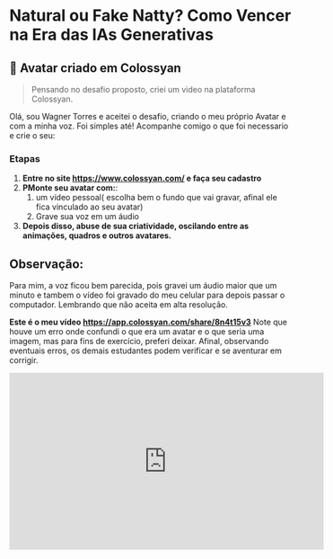 # Natural ou Fake Natty? Como Vencer na Era das IAs Generativas

## 🚀 Avatar criado em Colossyan

> Pensando no desafio proposto, criei um video na plataforma Colossyan.

Olá, sou Wagner Torres e aceitei o desafio, criando o meu próprio Avatar e com a minha voz. 
Foi simples até! Acompanhe comigo o que foi necessario e crie o seu:


### Etapas

1. **Entre no site https://www.colossyan.com/ e faça seu cadastro**
2. **PMonte seu avatar com:**:
    1. um vídeo pessoal( escolha bem o fundo que vai gravar, afinal ele fica vinculado ao seu avatar)
    2. Grave sua voz em um áudio 
3. **Depois disso, abuse de sua criatividade, oscilando entre as animações, quadros e outros avatares.**

## Observação: 

 Para mim, a voz ficou bem parecida, pois gravei um áudio maior que um minuto e tambem o vídeo foi
 gravado do meu celular para depois passar o computador. Lembrando que não aceita em alta resolução.

 **Este é o meu vídeo https://app.colossyan.com/share/8n4t15v3**
  Note que houve um erro onde confundi o que era um avatar e o que seria uma imagem, mas para fins de exercício, preferi deixar.
  Afinal, observando eventuais erros, os demais estudantes podem verificar e se aventurar em corrigir.

  <iframe src="https://app.colossyan.com/embed/286ede36-1f7c-40ca-acee-375685fb1cdc" width="560" height="315" frameborder="0" allow="autoplay; fullscreen; picture-in-picture" allowfullscreen></iframe>
